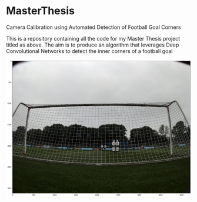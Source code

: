 # MasterThesis
Camera Calibration using Automated Detection of Football Goal Corners

This is a repository containing all the code for my Master Thesis project titled as above. The aim is to produce an algorithm that leverages Deep Convolutional Networks to detect the inner corners of a football goal

![Example of football corner detection](Docs/sample_image.png)
